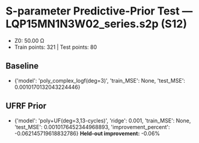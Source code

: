 # S-parameter Predictive-Prior Test — LQP15MN1N3W02_series.s2p (S12)
- Z0: 50.00 Ω
- Train points: 321  |  Test points: 80

## Baseline
- {'model': 'poly_complex_logf(deg=3)', 'train_MSE': None, 'test_MSE': 0.0010170132043224446}

## UFRF Prior
- {'model': 'poly+UF(deg=3,13-cycles)', 'ridge': 0.001, 'train_MSE': None, 'test_MSE': 0.0010176452344968893, 'improvement_percent': -0.062145719618832786}
**Held-out improvement:** -0.06%